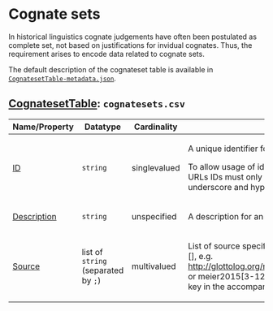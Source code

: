 # Cognate sets

In historical linguistics cognate judgements have often been postulated as complete set,
not based on justifications for invidual cognates. Thus, the requirement arises to 
encode data related to cognate sets.

The default description of the cognateset table is available in 
[`CognatesetTable-metadata.json`](CognatesetTable-metadata.json).
## [CognatesetTable](http://cldf.clld.org/v1.0/terms.rdf#CognatesetTable): `cognatesets.csv`

Name/Property | Datatype | Cardinality | Description
 --- | --- | --- | --- 
[ID](http://cldf.clld.org/v1.0/terms.rdf#id) | `string` | singlevalued | <div> <p>A unique identifier for a row in a table.</p> <p> To allow usage of identifiers as path components of URLs IDs must only contain alphanumeric characters, underscore and hyphen. </p> </div> 
[Description](http://cldf.clld.org/v1.0/terms.rdf#description) | `string` | unspecified | <div> <p>A description for an entity.</p> </div> 
[Source](http://cldf.clld.org/v1.0/terms.rdf#source) | list of `string` (separated by `;`) | multivalued | <div> <p>List of source specifications, of the form &lt;source_ID&gt;[], e.g. http://glottolog.org/resource/reference/id/318814[34], or meier2015[3-12] where meier2015 is a citation key in the accompanying BibTeX file.</p> </div> 